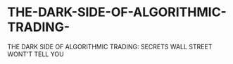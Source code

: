 # THE-DARK-SIDE-OF-ALGORITHMIC-TRADING-
THE DARK SIDE OF ALGORITHMIC TRADING: SECRETS WALL STREET WONT’T TELL YOU
